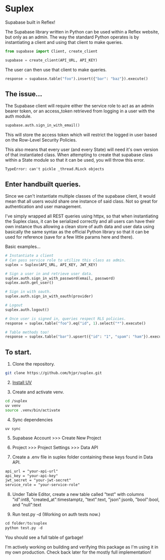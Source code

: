 # Suplex

Supabase built in Reflex!

The Supabase library written in Python can be used within a Reflex website, but only as an admin. The way the standard Python operates is by instantiating a client and using that client to make queries.

```python
from supabase import Client, create_client

supabase = create_client(API_URL, API_KEY)
```

The user can then use that client to make queries.

```python
response = supabase.table("foo").insert({"bar": "baz"}).execute()
```

## The issue...

The Supabase client will require either the service role to act as an admin bearer token, or an access_token retrieved from logging in a user with the auth module.

```python
supabase.auth.sign_in_with_email()
```

This will store the access token which will restrict the logged in user based on the Row-Level Security Policies.

This also means that every user (and every State) will need it's own version of that instantiated class. When attempting to create that supabase class within a State module so that it can be used, you will throw this error.

```
TypeError: can't pickle _thread.RLock objects
```

## Enter handbuilt queries.

Since we can't instantiate multiple classes of the supabase client, it would mean that all users would share one instance of said class. Not so great for authentication and user management.

I've simply wrapped all REST queries using httpx, so that when instantiating the Suplex class, it can be serialized correctly and all users can have their own instance thus allowing a clean store of auth data and user data using basically the same syntax as the official Python library so that it can be used for reference (save for a few little params here and there).

Basic examples...

```python
# Instantiate a client
# Can pass service role to utilize this class as admin.
suplex = Suplex(API_URL, API_KEY, JWT_KEY)
```

```python
# Sign a user in and retrieve user data.
suplex.auth.sign_in_with_password(email, password)
suplex.auth.get_user()

# Sign in with oauth.
suplex.auth.sign_in_with_oauth(provider)

# Logout
suplex.auth.logout()
```

```python
# Once user is signed in, queries respect RLS policies.
response = suplex.table("foo").eq("id", 1).select("*").execute()

# Table methods too!
response = suplex.table("bar").upsert({"id": "1", "spam": "ham"}).execute()
```

## To start.

1. Clone the repository.

```bash
git clone https://github.com/hjpr/suplex.git
```

2. [Install UV](https://docs.astral.sh/uv/#installation)

3. Create and activate venv.

```bash
cd /suplex
uv venv
source .venv/bin/activate
```

4. Sync dependencies

```
uv sync
```

5. Supabase Account >>> Create New Project

6. Project >>> Project Settings >>> Data API

7. Create a .env file in suplex folder containing these keys found in Data API.

```md
api_url = "your-api-url"
api_key = "your-api-key"
jwt_secret = "your-jwt-secret"
service_role = "your-service-role"
```

8. Under Table Editor, create a new table called "test" with columns "id":int8, "created_at":timestamptz, "text":text, "json":jsonb, "bool":bool, and "null":text

9. Run test.py -d (Working on auth tests now.)

```python
cd folder/to/suplex
python test.py -d
```

You should see a full table of garbage!

I'm actively working on building and verifying this package as I'm using it in my own production. Check back later for the mostly full implementation!
